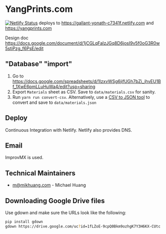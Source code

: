 # YangPrints.com

[![Netlify Status](https://api.netlify.com/api/v1/badges/cf6666f4-3ace-4d7d-8a7a-764804a44bf9/deploy-status)](https://app.netlify.com/sites/gallant-yonath-c7341f/deploys) deploys to https://gallant-yonath-c7341f.netlify.com and https://yangprints.com

Design doc https://docs.google.com/document/d/1jCGLqFaIzJGq8D6josI9v5f0oG3R0w5stiPzg_f6PsE/edit

## "Database" "import"

1. Go to https://docs.google.com/spreadsheets/d/1IzxvWSg6jifUGh7bZi_jhvEU1Bf_1XwE6pmLLuHuWa4/edit?usp=sharing
2. Export `Materials` sheet as CSV. Save to `data/materials.csv` for sanity.
3. Run `yarn run convert-csv`. Alternatively, use a [CSV to JSON tool](https://www.csvjson.com/csv2json) to convert and save to `data/materials.json`

## Deploy

Continuous Integration with Netlify. Netlify also provides DNS.

## Email

ImprovMX is used.

## Technical Maintainers

- m@mikhuang.com - Michael Huang

## Downloading Google Drive files

Use gdown and make sure the URLs look like the following:

```bash
pip install gdown
gdown https://drive.google.com/uc?id=1fLZoE-9cpQ0Bkm9ozhgK7Y3H6KX-CUtc
```
